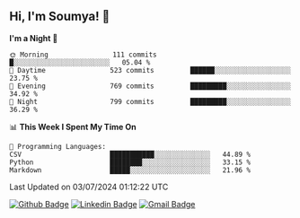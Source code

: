 ## Hi, I'm Soumya! 👋

<!--START_SECTION:waka-->
**I'm a Night 🦉** 

```text
🌞 Morning                111 commits         █░░░░░░░░░░░░░░░░░░░░░░░░   05.04 % 
🌆 Daytime                523 commits         ██████░░░░░░░░░░░░░░░░░░░   23.75 % 
🌃 Evening                769 commits         █████████░░░░░░░░░░░░░░░░   34.92 % 
🌙 Night                  799 commits         █████████░░░░░░░░░░░░░░░░   36.29 % 
```


📊 **This Week I Spent My Time On** 

```text
💬 Programming Languages: 
CSV                      ███████████░░░░░░░░░░░░░░   44.89 % 
Python                   ████████░░░░░░░░░░░░░░░░░   33.15 % 
Markdown                 █████░░░░░░░░░░░░░░░░░░░░   21.96 % 
```


 Last Updated on 03/07/2024 01:12:22 UTC
<!--END_SECTION:waka-->

[![Github Badge](https://img.shields.io/badge/-rubyruins-grey?style=for-the-badge&logo=github&logoColor=white&link=https://github.com/rubyruins/)](https://www.github.com/rubyruins/) 
[![Linkedin Badge](https://img.shields.io/badge/-Soumya%20Parekh-0072b1?style=for-the-badge&logo=Linkedin&logoColor=white&link=https://www.linkedin.com/in/Soumya-Parekh/)](https://www.linkedin.com/in/Soumya-Parekh/) 
[![Gmail Badge](https://img.shields.io/badge/-soumyaparekh.me@gmail.com-c14438?style=for-the-badge&logo=Gmail&logoColor=white&link=mailto:soumyaparekh.me@gmail.com)](mailto:soumyaparekh.me@gmail.com) 
